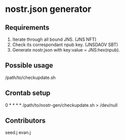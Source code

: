 # nostr.json generator

## Requirements

1. Iterate through all bound JNS. (JNS NFT)
2. Check its correspondant npub key. (JNSDAOV SBT)
3. Generate nostr.json with key:value = JNS:hex(npub).

## Possible usage

/path/to/checkupdate.sh

## Crontab  setup

0 * * * * /path/to/nostr-gen/checkupdate.sh > /dev/null

## Contributors

seed.j evan.j

